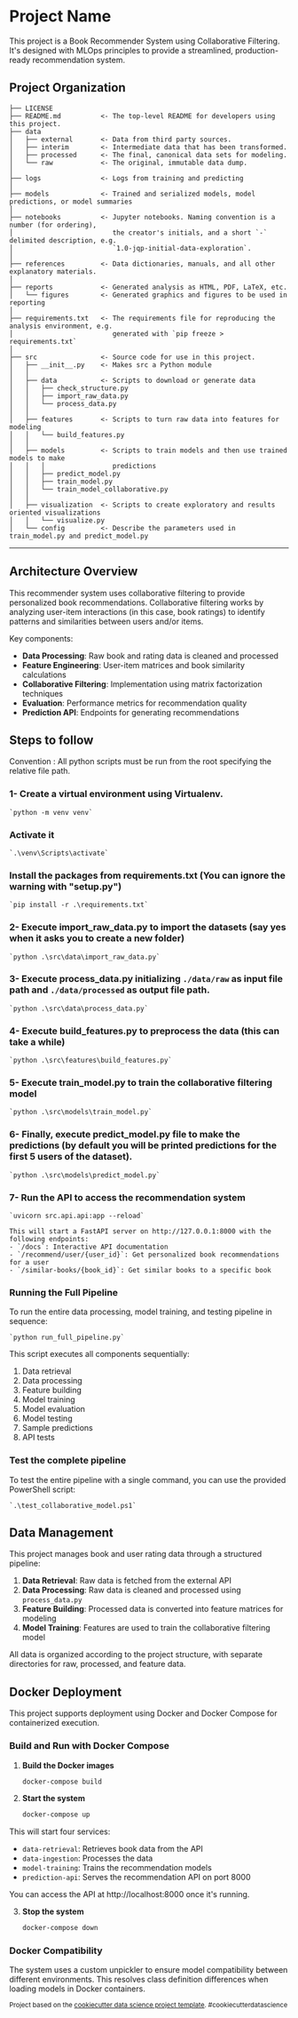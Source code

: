 Project Name
==============================

This project is a Book Recommender System using Collaborative Filtering. It's designed with MLOps principles to provide a streamlined, production-ready recommendation system.

Project Organization
------------

    ├── LICENSE
    ├── README.md          <- The top-level README for developers using this project.
    ├── data
    │   ├── external       <- Data from third party sources.
    │   ├── interim        <- Intermediate data that has been transformed.
    │   ├── processed      <- The final, canonical data sets for modeling.
    │   └── raw            <- The original, immutable data dump.
    │
    ├── logs               <- Logs from training and predicting
    │
    ├── models             <- Trained and serialized models, model predictions, or model summaries
    │
    ├── notebooks          <- Jupyter notebooks. Naming convention is a number (for ordering),
    │                         the creator's initials, and a short `-` delimited description, e.g.
    │                         `1.0-jqp-initial-data-exploration`.
    │
    ├── references         <- Data dictionaries, manuals, and all other explanatory materials.
    │
    ├── reports            <- Generated analysis as HTML, PDF, LaTeX, etc.
    │   └── figures        <- Generated graphics and figures to be used in reporting
    │
    ├── requirements.txt   <- The requirements file for reproducing the analysis environment, e.g.
    │                         generated with `pip freeze > requirements.txt`
    │
    ├── src                <- Source code for use in this project.
    │   ├── __init__.py    <- Makes src a Python module
    │   │
    │   ├── data           <- Scripts to download or generate data
    │   │   ├── check_structure.py    
    │   │   ├── import_raw_data.py 
    │   │   └── process_data.py
    │   │
    │   ├── features       <- Scripts to turn raw data into features for modeling
    │   │   └── build_features.py
    │   │
    │   ├── models         <- Scripts to train models and then use trained models to make
    │   │   │                 predictions
    │   │   ├── predict_model.py
    │   │   ├── train_model.py
    │   │   └── train_model_collaborative.py
    │   │
    │   ├── visualization  <- Scripts to create exploratory and results oriented visualizations
    │   │   └── visualize.py
    │   └── config         <- Describe the parameters used in train_model.py and predict_model.py

--------

## Architecture Overview

This recommender system uses collaborative filtering to provide personalized book recommendations. Collaborative filtering works by analyzing user-item interactions (in this case, book ratings) to identify patterns and similarities between users and/or items.

Key components:
- **Data Processing**: Raw book and rating data is cleaned and processed
- **Feature Engineering**: User-item matrices and book similarity calculations
- **Collaborative Filtering**: Implementation using matrix factorization techniques
- **Evaluation**: Performance metrics for recommendation quality
- **Prediction API**: Endpoints for generating recommendations

## Steps to follow 

Convention : All python scripts must be run from the root specifying the relative file path.

### 1- Create a virtual environment using Virtualenv.

    `python -m venv venv`

###   Activate it 

    `.\venv\Scripts\activate`

###   Install the packages from requirements.txt  (You can ignore the warning with "setup.py")

    `pip install -r .\requirements.txt`

### 2- Execute import_raw_data.py to import the datasets (say yes when it asks you to create a new folder)

    `python .\src\data\import_raw_data.py` 

### 3- Execute process_data.py initializing `./data/raw` as input file path and `./data/processed` as output file path.

    `python .\src\data\process_data.py`

### 4- Execute build_features.py to preprocess the data (this can take a while)

    `python .\src\features\build_features.py`

### 5- Execute train_model.py to train the collaborative filtering model

    `python .\src\models\train_model.py`

### 6- Finally, execute predict_model.py file to make the predictions (by default you will be printed predictions for the first 5 users of the dataset). 

    `python .\src\models\predict_model.py`

### 7- Run the API to access the recommendation system

    `uvicorn src.api.api:app --reload`

    This will start a FastAPI server on http://127.0.0.1:8000 with the following endpoints:
    - `/docs`: Interactive API documentation
    - `/recommend/user/{user_id}`: Get personalized book recommendations for a user
    - `/similar-books/{book_id}`: Get similar books to a specific book

### Running the Full Pipeline

To run the entire data processing, model training, and testing pipeline in sequence:

    `python run_full_pipeline.py`

This script executes all components sequentially:
1. Data retrieval
2. Data processing
3. Feature building
4. Model training
5. Model evaluation
6. Model testing
7. Sample predictions
8. API tests

### Test the complete pipeline

To test the entire pipeline with a single command, you can use the provided PowerShell script:

    `.\test_collaborative_model.ps1`

## Data Management

This project manages book and user rating data through a structured pipeline:

1. **Data Retrieval**: Raw data is fetched from the external API
2. **Data Processing**: Raw data is cleaned and processed using `process_data.py`
3. **Feature Building**: Processed data is converted into feature matrices for modeling
4. **Model Training**: Features are used to train the collaborative filtering model

All data is organized according to the project structure, with separate directories for raw, processed, and feature data.

## Docker Deployment

This project supports deployment using Docker and Docker Compose for containerized execution.

### Build and Run with Docker Compose

1. **Build the Docker images**
   ```bash
   docker-compose build
   ```

2. **Start the system**
   ```bash
   docker-compose up
   ```

This will start four services:
- `data-retrieval`: Retrieves book data from the API
- `data-ingestion`: Processes the data
- `model-training`: Trains the recommendation models
- `prediction-api`: Serves the recommendation API on port 8000

You can access the API at http://localhost:8000 once it's running.

3. **Stop the system**
   ```bash
   docker-compose down
   ```

### Docker Compatibility

The system uses a custom unpickler to ensure model compatibility between different environments. This resolves class definition differences when loading models in Docker containers.

<p><small>Project based on the <a target="_blank" href="https://drivendata.github.io/cookiecutter-data-science/">cookiecutter data science project template</a>. #cookiecutterdatascience</small></p>

